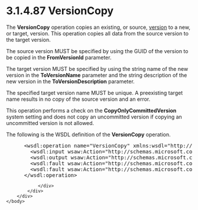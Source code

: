 <html dir="LTR" xmlns:mshelp="http://msdn.microsoft.com/mshelp" xmlns:ddue="http://ddue.schemas.microsoft.com/authoring/2003/5" xmlns:xlink="http://www.w3.org/1999/xlink" xmlns:tool="http://www.microsoft.com/tooltip">
    <head>
        <meta http-equiv="Content-Type" content="text/html; CHARSET=utf-8"></meta>
        <meta name="save" content="history"></meta>
        <title>3.1.4.87 VersionCopy</title>
        <xml>
            <mshelp:toctitle title="3.1.4.87 VersionCopy"></mshelp:toctitle>
            <mshelp:rltitle title="[MS-SSMDSWS-15]: VersionCopy"></mshelp:rltitle>
            <mshelp:keyword index="A" term="1c37175d-bd6f-40e4-914b-339c6cc76f20"></mshelp:keyword>
            <mshelp:attr name="DCSext.ContentType" value="open specification"></mshelp:attr>
            <mshelp:attr name="AssetID" value="1c37175d-bd6f-40e4-914b-339c6cc76f20"></mshelp:attr>
            <mshelp:attr name="TopicType" value="kbRef"></mshelp:attr>
            <mshelp:attr name="DCSext.Title" value="[MS-SSMDSWS-15]: VersionCopy" />
        </xml>
    </head>
    <body>
        <div id="header">
            <h1 class="heading">3.1.4.87 VersionCopy</h1>
        </div>
        <div id="mainSection">
            <div id="mainBody">
                <div id="allHistory" class="saveHistory"></div>
                <div id="sectionSection0" class="section" name="collapseableSection">
                    

<p>The <b>VersionCopy</b> operation copies an existing, or
source, <a href="ad350219-f30b-4bac-99e5-6477986f9a7a.htm#gt_a00b8f2a-178a-4107-ac92-bdd95492f3e1">version</a> to a
new, or target, version. This operation copies all data from the source version
to the target version.</p>

<p>The source version MUST be specified by using the GUID of
the version to be copied in the <b>FromVersionId</b> parameter.</p>

<p>The target version MUST be specified by using the string
name of the new version in the <b>ToVersionName</b> parameter and the string
description of the new version in the <b>ToVersionDescription</b> parameter.</p>

<p>The specified target version name MUST be unique. A
preexisting target name results in no copy of the source version and an error.</p>

<p>This operation performs a check on the <b>CopyOnlyCommittedVersion</b>
system setting and does not copy an uncommitted version if copying an
uncommitted version is not allowed.</p>

<p>The following is the WSDL definition of the <b>VersionCopy</b>
operation.</p>

<dl>
<dd>
<div><pre> &lt;wsdl:operation name=&quot;VersionCopy&quot; xmlns:wsdl=&quot;http://schemas.xmlsoap.org/wsdl/&quot;&gt;
   &lt;wsdl:input wsaw:Action=&quot;http://schemas.microsoft.com/sqlserver/masterdataservices/2009/09/IService/VersionCopy&quot; name=&quot;VersionCopyRequest&quot; message=&quot;tns:VersionCopyRequest&quot; xmlns:wsaw=&quot;http://www.w3.org/2006/05/addressing/wsdl&quot; /&gt;
   &lt;wsdl:output wsaw:Action=&quot;http://schemas.microsoft.com/sqlserver/masterdataservices/2009/09/IService/VersionCopyResponse&quot; name=&quot;VersionCopyResponse&quot; message=&quot;tns:VersionCopyResponse&quot; xmlns:wsaw=&quot;http://www.w3.org/2006/05/addressing/wsdl&quot; /&gt;
   &lt;wsdl:fault wsaw:Action=&quot;http://schemas.microsoft.com/sqlserver/masterdataservices/2009/09/IService/VersionCopyEditionExpiredMessageFault&quot; name=&quot;EditionExpiredMessageFault&quot; message=&quot;tns:IService_VersionCopy_EditionExpiredMessageFault_FaultMessage&quot; xmlns:wsaw=&quot;http://www.w3.org/2006/05/addressing/wsdl&quot; /&gt;
   &lt;wsdl:fault wsaw:Action=&quot;http://schemas.microsoft.com/sqlserver/masterdataservices/2009/09/IService/VersionCopySkuNotSupportedMessageFault&quot; name=&quot;SkuNotSupportedMessageFault&quot; message=&quot;tns:IService_VersionCopy_SkuNotSupportedMessageFault_FaultMessage&quot; xmlns:wsaw=&quot;http://www.w3.org/2006/05/addressing/wsdl&quot; /&gt;
 &lt;/wsdl:operation&gt;
</pre></div>
</dd></dl>


                </div>
            </div>
        </div>
    </body>
</html>